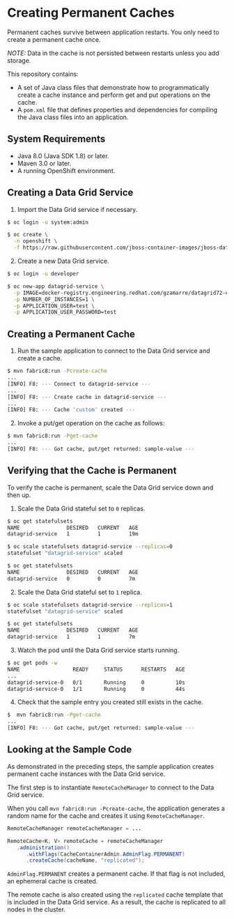 # Creating Permanent Caches
Permanent caches survive between application restarts. You only need to create a permanent cache once.

_NOTE:_ Data in the cache is not persisted between restarts unless you add storage.

This repository contains:

* A set of Java class files that demonstrate how to programmatically create a cache instance and perform get and put operations on the cache.
* A `pom.xml` file that defines properties and dependencies for compiling the Java class files into an application.

## System Requirements

* Java 8.0 (Java SDK 1.8) or later.
* Maven 3.0 or later.
* A running OpenShift environment.

## Creating a Data Grid Service

1. Import the Data Grid service if necessary.
  ```bash
  $ oc login -u system:admin

  $ oc create \
    -n openshift \
    -f https://raw.githubusercontent.com/jboss-container-images/jboss-datagrid-7-openshift-image/f91b94cfd7da4630ca188cd43c26755ecfc99bdd/services/datagrid-service.json
  ```

2. Create a new Data Grid service.
  ```bash
  $ oc login -u developer

  $ oc new-app datagrid-service \
    -p IMAGE=docker-registry.engineering.redhat.com/gzamarre/datagrid72-openshift:JDG-2055 \
    -p NUMBER_OF_INSTANCES=1 \
    -p APPLICATION_USER=test \
    -p APPLICATION_USER_PASSWORD=test
  ```

## Creating a Permanent Cache

1. Run the sample application to connect to the Data Grid service and create a cache.
  ```bash
  $ mvn fabric8:run -Pcreate-cache
  ...
  [INFO] F8: --- Connect to datagrid-service ---
  ...
  [INFO] F8: --- Create cache in datagrid-service ---
  ...
  [INFO] F8: --- Cache 'custom' created ---
  ```

2. Invoke a put/get operation on the cache as follows:
  ```bash
  $ mvn fabric8:run -Pget-cache
  ...
  [INFO] F8: --- Got cache, put/get returned: sample-value ---
  ```

## Verifying that the Cache is Permanent
To verify the cache is permanent, scale the Data Grid service down and then up.

1. Scale the Data Grid stateful set to `0` replicas.
  ```bash
  $ oc get statefulsets
  NAME               DESIRED   CURRENT   AGE
  datagrid-service   1         1         19m

  $ oc scale statefulsets datagrid-service --replicas=0
  statefulset "datagrid-service" scaled

  $ oc get statefulsets
  NAME               DESIRED   CURRENT   AGE
  datagrid-service   0         0         7m
  ```

2. Scale the Data Grid stateful set to `1` replica.
  ```bash
  $ oc scale statefulsets datagrid-service --replicas=1
  statefulset "datagrid-service" scaled

  $ oc get statefulsets
  NAME               DESIRED   CURRENT   AGE
  datagrid-service   1         1         7m
  ```

3. Watch the pod until the Data Grid service starts running.
  ```bash
  $ oc get pods -w
  NAME                 READY     STATUS      RESTARTS   AGE
  ...
  datagrid-service-0   0/1       Running     0          10s
  datagrid-service-0   1/1       Running     0          44s
  ```

4. Check that the sample entry you created still exists in the cache.
  ```bash
  $  mvn fabric8:run -Pget-cache
  ...
  [INFO] F8: --- Got cache, put/get returned: sample-value ---
  ```

## Looking at the Sample Code
As demonstrated in the preceding steps, the sample application creates permanent cache instances with the Data Grid service.

The first step is to instantiate `RemoteCacheManager` to connect to the Data Grid service.

When you call `mvn fabric8:run -Pcreate-cache`, the application generates a random name for the cache and creates it using `RemoteCacheManager`.

```java
RemoteCacheManager remoteCacheManager = ...

RemoteCache<K, V> remoteCache = remoteCacheManager
   .administration()
      .withFlags(CacheContainerAdmin.AdminFlag.PERMANENT)
      .createCache(cacheName, "replicated");
```

`AdminFlag.PERMANENT` creates a permanent cache. If that flag is not included, an ephemeral cache is created.

The remote cache is also created using the `replicated` cache template that is included in the Data Grid service. As a result, the cache is replicated to all nodes in the cluster.
